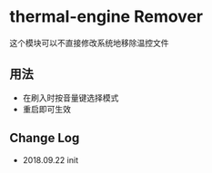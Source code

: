 # thermal-engine Remover

这个模块可以不直接修改系统地移除温控文件

## 用法
- 在刷入时按音量键选择模式
- 重启即可生效

## Change Log
- 2018.09.22 init
